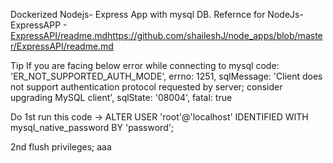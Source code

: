 Dockerized Nodejs- Express App with mysql DB.
Refernce for NodeJs-ExpressAPP - [ExpressAPI/readme.md](https://github.com/shaileshJ/node_apps/blob/master/ExpressAPI/readme.md)https://github.com/shaileshJ/node_apps/blob/master/ExpressAPI/readme.md

Tip
If you are facing below error while connecting to mysql
  code: 'ER_NOT_SUPPORTED_AUTH_MODE',
  errno: 1251,
  sqlMessage: 'Client does not support authentication protocol requested by server; consider upgrading MySQL client',
  sqlState: '08004',
  fatal: true

  Do
  1st run this code ->
  ALTER USER 'root'@'localhost' IDENTIFIED WITH mysql_native_password BY 'password';

  2nd
  flush privileges;
  aaa



